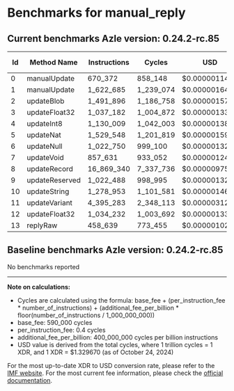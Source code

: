 # Benchmarks for manual_reply

## Current benchmarks Azle version: 0.24.2-rc.85

| Id  | Method Name    | Instructions | Cycles    | USD           | USD/Million Calls |
| --- | -------------- | ------------ | --------- | ------------- | ----------------- |
| 0   | manualUpdate   | 670_372      | 858_148   | $0.0000011411 | $1.14             |
| 1   | manualUpdate   | 1_622_685    | 1_239_074 | $0.0000016476 | $1.64             |
| 2   | updateBlob     | 1_491_896    | 1_186_758 | $0.0000015780 | $1.57             |
| 3   | updateFloat32  | 1_037_182    | 1_004_872 | $0.0000013361 | $1.33             |
| 4   | updateInt8     | 1_130_009    | 1_042_003 | $0.0000013855 | $1.38             |
| 5   | updateNat      | 1_529_548    | 1_201_819 | $0.0000015980 | $1.59             |
| 6   | updateNull     | 1_022_750    | 999_100   | $0.0000013285 | $1.32             |
| 7   | updateVoid     | 857_631      | 933_052   | $0.0000012407 | $1.24             |
| 8   | updateRecord   | 16_869_340   | 7_337_736 | $0.0000097568 | $9.75             |
| 9   | updateReserved | 1_022_488    | 998_995   | $0.0000013283 | $1.32             |
| 10  | updateString   | 1_278_953    | 1_101_581 | $0.0000014647 | $1.46             |
| 11  | updateVariant  | 4_395_283    | 2_348_113 | $0.0000031222 | $3.12             |
| 12  | updateFloat32  | 1_034_232    | 1_003_692 | $0.0000013346 | $1.33             |
| 13  | replyRaw       | 458_639      | 773_455   | $0.0000010284 | $1.02             |

## Baseline benchmarks Azle version: 0.24.2-rc.85

No benchmarks reported

---

**Note on calculations:**

-   Cycles are calculated using the formula: base_fee + (per_instruction_fee \* number_of_instructions) + (additional_fee_per_billion \* floor(number_of_instructions / 1_000_000_000))
-   base_fee: 590_000 cycles
-   per_instruction_fee: 0.4 cycles
-   additional_fee_per_billion: 400_000_000 cycles per billion instructions
-   USD value is derived from the total cycles, where 1 trillion cycles = 1 XDR, and 1 XDR = $1.329670 (as of October 24, 2024)

For the most up-to-date XDR to USD conversion rate, please refer to the [IMF website](https://www.imf.org/external/np/fin/data/rms_sdrv.aspx).
For the most current fee information, please check the [official documentation](https://internetcomputer.org/docs/current/developer-docs/gas-cost#execution).
